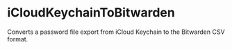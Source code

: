 # iCloudKeychainToBitwarden
Converts a password file export from iCloud Keychain to the Bitwarden CSV format.

